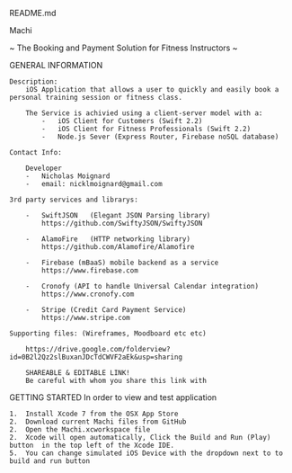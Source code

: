 README.md

Machi 

~ The Booking and Payment Solution for Fitness Instructors ~

GENERAL INFORMATION

    Description:
        iOS Application that allows a user to quickly and easily book a personal training session or fitness class.

        The Service is achivied using a client-server model with a:
            -   iOS Client for Customers (Swift 2.2)
            -   iOS Client for Fitness Professionals (Swift 2.2)
            -   Node.js Sever (Express Router, Firebase noSQL database) 

    Contact Info:

        Developer
        -   Nicholas Moignard
        -   email: nicklmoignard@gmail.com
    
    3rd party services and librarys:

        -   SwiftJSON   (Elegant JSON Parsing library) 
            https://github.com/SwiftyJSON/SwiftyJSON

        -   AlamoFire   (HTTP networking library) 
            https://github.com/Alamofire/Alamofire

        -   Firebase (mBaaS) mobile backend as a service 
            https://www.firebase.com

        -   Cronofy (API to handle Universal Calendar integration)
            https://www.cronofy.com

        -   Stripe (Credit Card Payment Service)
            https://www.stripe.com
  
    Supporting files: (Wireframes, Moodboard etc etc)

        https://drive.google.com/folderview?id=0B2l2Qz2slBuxanJDcTdCWVF2aEk&usp=sharing

        SHAREABLE & EDITABLE LINK!
        Be careful with whom you share this link with

        


GETTING STARTED
    In order to view and test application

    1.  Install Xcode 7 from the OSX App Store
    2.  Download current Machi files from GitHub 
    2.  Open the Machi.xcworkspace file
    2.  Xcode will open automatically, Click the Build and Run (Play) button  in the top left of the Xcode IDE. 
    5.  You can change simulated iOS Device with the dropdown next to to build and run button




    

